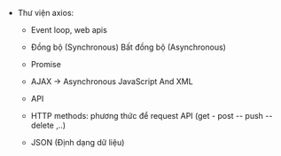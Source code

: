- Thư viện axios:
    + Event loop, web apis
    + Đồng bộ (Synchronous) Bất đồng bộ (Asynchronous)
    + Promise

    + AJAX -> Asynchronous JavaScript And XML
    + API
    + HTTP methods: phương thức để request API (get - post -- push --delete ,..)
    + JSON (Định dạng dữ liệu)